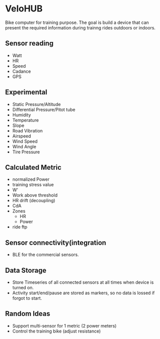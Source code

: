 # VeloHUB

Bike computer for training purpose. The goal is build a device that can present the required information during trainng rides outdoors or indoors.

## Sensor reading
- Watt
- HR
- Speed
- Cadance
- GPS
  
## Experimental
- Static Pressure/Altitude
- Differential Pressure/Pitot tube
- Humidity
- Temperature
- Slope
- Road Vibration
- Airspeed
- Wind Speed
- Wind Angle
- Tire Pressure

## Calculated Metric
- normalized Power
- training stress value
- W'
- Work above threshold
- HR drift (decoupling)
- CdA
- Zones
  - HR
  - Power
- ride ftp

  
## Sensor connectivity(integration
- BLE for the commercial sensors.

## Data Storage
- Store Timeseries of all connected sensors at all times when device is turned on.
- Activity start/end/pause are stored as markers, so no data is lossed if forgot to start.

## Random Ideas
- Support multi-sensor for 1 metric (2 power meters)
- Control the training bike (adjust resistance)
  
